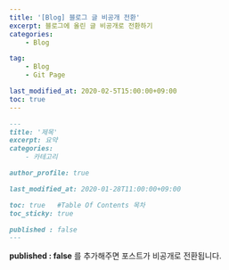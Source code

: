 ```yaml
---
title: '[Blog] 블로그 글 비공개 전환'
excerpt: 블로그에 올린 글 비공개로 전환하기 
categories: 
    - Blog

tag:
    - Blog
    - Git Page

last_modified_at: 2020-02-5T15:00:00+09:00
toc: true
---
```


```markdown
---
title: '제목' 
excerpt: 요약
categories:
    - 카테고리

author_profile: true 

last_modified_at: 2020-01-28T11:00:00+09:00

toc: true   #Table Of Contents 목차 
toc_sticky: true

published : false
---
```


__published : false__ 를 추가해주면 포스트가 비공개로 전환됩니다.
